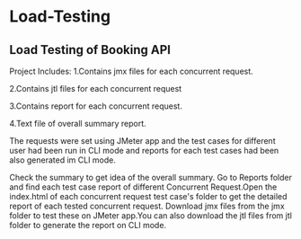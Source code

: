 # Load-Testing
## Load Testing of Booking API 
Project Includes:
1.Contains jmx files for each concurrent request.

2.Contains jtl files for each concurrent request

3.Contains report for each concurrent request.

4.Text file of overall summary report.

The requests were set using JMeter app and the test cases for different user had been run in CLI mode and reports for each test cases had been also generated im CLI mode.

Check the summary  to get idea of the overall summary.
Go to Reports folder and find each test case report of different Concurrent Request.Open the index.html of each concurrent request test case's folder to get the detailed report of each tested concurrent request.
Download jmx files from the jmx folder to test these on JMeter app.You can also download the jtl files from jtl folder to generate the report on CLI mode.
